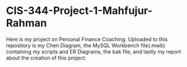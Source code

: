 # CIS-344-Project-1-Mahfujur-Rahman

Here is my project on Personal Finance Coaching. Uploaded to this repository is my Chen Diagram, the MySQL Workbench file(.mwb) containing my scripts and ER Diagrams, the bak file, and lastly my report about the creation of this project.
